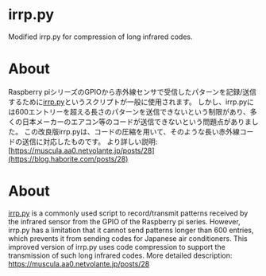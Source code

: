 # irrp.py
Modified irrp.py for compression of long infrared codes.

# About
Raspberry piシリーズのGPIOから赤外線センサで受信したパターンを記録/送信するために[irrp.py](https://abyz.me.uk/rpi/pigpio/examples.html)というスクリプトが一般に使用されます。
しかし、irrp.pyには600エントリーを超える長さのパターンを送信できないという制限があり、多くの日本メーカーのエアコン等のコードが送信できないという問題点がありました。
この改良版irrp.pyは、コードの圧縮を用いて、そのような長い赤外線コードの送信に対応したものです。
より詳しい説明: [https://muscula.aa0.netvolante.jp/posts/28](https://blog.haborite.com/posts/28)

# About
[irrp.py](https://abyz.me.uk/rpi/pigpio/examples.html) is a commonly used script to record/transmit patterns received by the infrared sensor from the GPIO of the Raspberry pi series.
However, irrp.py has a limitation that it cannot send patterns longer than 600 entries, which prevents it from sending codes for Japanese air conditioners.
This improved version of irrp.py uses code compression to support the transmission of such long infrared codes.
More detailed description: https://muscula.aa0.netvolante.jp/posts/28

